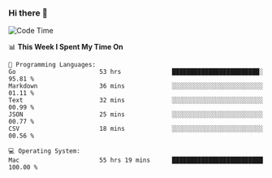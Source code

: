 ### Hi there 👋

<!--
**CrazyCollin/crazycollin** is a ✨ _special_ ✨ repository because its `README.md` (this file) appears on your GitHub profile.

Here are some ideas to get you started:

- 🔭 I’m currently working on ...
- 🌱 I’m currently learning ...
- 👯 I’m looking to collaborate on ...
- 🤔 I’m looking for help with ...
- 💬 Ask me about ...
- 📫 How to reach me: ...
- 😄 Pronouns: ...
- ⚡ Fun fact: ...
-->

<!--START_SECTION:waka-->
![Code Time](http://img.shields.io/badge/Code%20Time-4%2C705%20hrs%2011%20mins-blue)

📊 **This Week I Spent My Time On** 

```text
💬 Programming Languages: 
Go                       53 hrs              ████████████████████████░   95.81 % 
Markdown                 36 mins             ░░░░░░░░░░░░░░░░░░░░░░░░░   01.11 % 
Text                     32 mins             ░░░░░░░░░░░░░░░░░░░░░░░░░   00.99 % 
JSON                     25 mins             ░░░░░░░░░░░░░░░░░░░░░░░░░   00.77 % 
CSV                      18 mins             ░░░░░░░░░░░░░░░░░░░░░░░░░   00.56 % 

💻 Operating System: 
Mac                      55 hrs 19 mins      █████████████████████████   100.00 % 
```


<!--END_SECTION:waka-->
